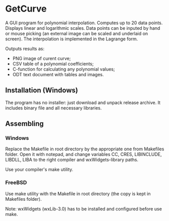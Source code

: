 # GetCurve

A GUI program for polynomial interpolation. Computes up to 20 data points.
Displays linear and logarithmic scales.
Data points can be inputed by hand or mouse picking
(an external image can be scaled and underlaid on screen).
The interpolation is implemented in the Lagrange form.

Outputs results as:
 - PNG image of curent curve;
 - CSV table of a polynomial coefficients;
 - C-function for calculating any polynomial values;
 - ODT text document with tables and images.

## Installation (Windows)
The program has no installer: just download and unpack release archive.
It includes binary file and all necessary libraries.

## Assembling
### Windows
Replace the Makefile in root directory by the appropriate one from Makefiles folder.
Open it with notepad, and change variables CC, CRES, LIBINCLUDE, LIBDLL, LIBA 
to the right compiler and wxWidgets-library paths. 

Use your compiler's make utility.

### FreeBSD
Use make utility with the Makefile in root directory (the copy is kept in Makefiles folder).

Note: wxWidgets (wxLib-3.0) has to be installed and configured before use make.